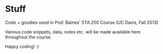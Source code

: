 Stuff
=====

Code + goodies used in Prof. Baines' STA 250 Course (UC Davis, Fall 2013)

Various code snippets, data, notes etc. will be made available here throughout the course.

Happy coding! :)



